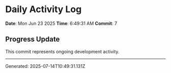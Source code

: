 # Daily Activity Log

**Date**: Mon Jun 23 2025
**Time**: 6:49:31 AM
**Commit**: 7

## Progress Update

This commit represents ongoing development activity.

---
Generated: 2025-07-14T10:49:31.131Z
